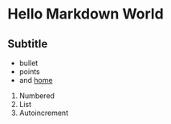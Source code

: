 # Hello Markdown World

## Subtitle

* bullet
* points
* and [home](/)

1. Numbered
1. List
1. Autoincrement
